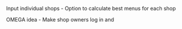 Input individual shops
    - Option to calculate best menus for each shop 


OMEGA idea
    - Make shop owners log in and 